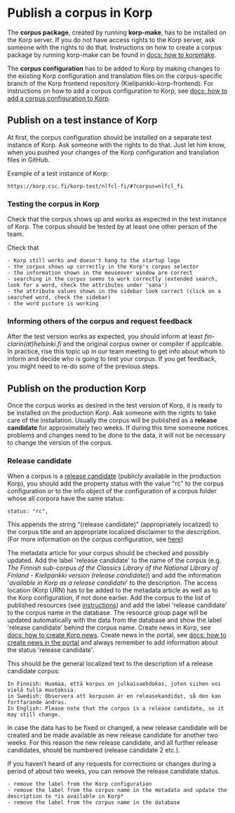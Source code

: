 # Publish a corpus in Korp
The **corpus package**, created by running **korp-make**, has to be installed on the Korp server. If you do not have access rights to the Korp server, ask someone with the rights to do that. Instructions on how to create a corpus package by running korp-make can be found in [docs: how to korpmake](howto_korpmake.md).

The **corpus configuration** has to be added to Korp by making changes to the existing Korp configuration and translation files on the corpus-specific branch of the Korp frontend repository (Kielipankki-korp-frontend). For instructions on how to add a corpus configuration to Korp, see [docs: how to add a corpus configuration to Korp](howto_korp_configuration.md). 


## Publish on a test instance of Korp
At first, the corpus configuration should be installed on a separate test instance of Korp. Ask someone with the rights to do that. Just let him know, when you pushed your changes of the Korp configuration and translation files in GitHub.

Example of a test instance of Korp:

    https://korp.csc.fi/korp-test/nlfcl-fi/#?corpus=nlfcl_fi


### Testing the corpus in Korp
Check that the corpus shows up and works as expected in the test instance of Korp. The corpus should be tested by at least one other person of the team. 

Check that

    - Korp still works and doesn't hang to the startup logo
    - the corpus shows up correctly in the Korp's corpus selector
    - the information shown in the mouseover window are correct
    - searching in the corpus seems to work correctly (extended search, look for a word, check the attributes under 'sana')
    - the attribute values shown in the sidebar look correct (click on a searched word, check the sidebar)
    - the word picture is working


### Informing others of the corpus and request feedback
After the test version works as expected, you should inform at least *fin-clarin(at)helsinki.fi* and the original corpus owner or compiler if applicable. In practice, rise this topic up in our team meeting to get info about whom to inform and decide who is going to test your corpus. If you get feedback, you might need to re-do some of the previous steps. 


## Publish on the production Korp
Once the corpus works as desired in the test version of Korp, it is ready to be installed on the production Korp. Ask someone with the rights to take care of the installation. Usually the corpus will be published as a **release candidate** for approximately two weeks. If during this time someone notices problems and changes need to be done to the data, it will not be necessary to change the version of the corpus.

### Release candidate
When a corpus is a [release candidate](http://urn.fi/urn:nbn:fi:lb-2025033101) (publicly available in the production Korp), you should add the property status with the value "rc" to the corpus configuration or to the info object of the configuration of a corpus folder whose all corpora have the same status:

    status: "rc",

This appends the string “(release candidate)” (appropriately localized) to the corpus title and an appropriate localized disclaimer to the description. (For more information on the corpus configuration, see [here](https://github.com/CSCfi/Kielipankki-korp-frontend/blob/config/master/doc/korp-corpus-config.md#corpus-status))

The metadata article for your corpus should be checked and possibly updated. Add the label 'release candidate' to the name of the corpus (e.g. *The Finnish sub-corpus of the Classics Library of the National Library of Finland - Kielipankki version (release candidate)*) and add the information '*available in Korp as a release candidate*' to the description. The access location (Korp URN) has to be added to the metadata article as well as to the Korp configuration, if not done earlier.
Add the corpus to the list of published resources (see [instructions](howto_maintain_resource_lists_database.md)) and add the label 'release candidate' to the corpus name in the database.
The resource group page will be updated automatically with the data from the database and show the label 'release candidate' behind the corpus name.
Create news in Korp, see [docs: how to create Korp news](howto_korp_news.md).
Create news in the portal, see [docs: how to create news in the portal](howto_portal_news.md) and always remember to add information about the status 'release candidate'.

This should be the general localized text to the description of a release candidate corpus:

    In Finnish: Huomaa, että korpus on julkaisuehdokas, joten siihen voi vielä tulla muutoksia.
    in Swedish: Observera att korpusen är en releasekandidat, så den kan fortfarande ändras.
    In English: Please note that the corpus is a release candidate, so it may still change.

In case the data has to be fixed or changed, a new release candidate will be created and be made available as new release candidate for another two weeks. For this reason the new release candidate, and all further release candidates, should be numbered (release candidate 2 etc.).

If you haven’t heard of any requests for corrections or changes during a period of about two weeks, you can remove the release candidate status.

    - remove the label from the Korp configuration
    - remove the label from the corpus name in the metadata and update the description to *is available in Korp*
    - remove the label from the corpus name in the database
    

 



